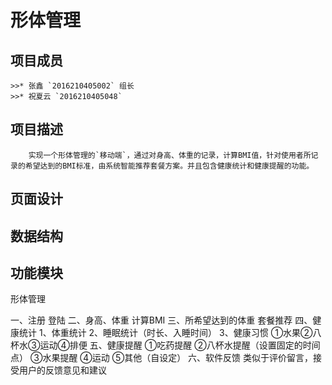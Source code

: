# 形体管理
## 项目成员
	>>* 张鑫 `2016210405002` 组长 
	>>* 祝夏云 `2016210405048`
## 项目描述
		实现一个形体管理的`移动端`，通过对身高、体重的记录，计算BMI值，针对使用者所记录的希望达到的BMI标准，由系统智能推荐套餐方案。并且包含健康统计和健康提醒的功能。
## 页面设计
## 数据结构
## 功能模块



形体管理

一、注册 登陆
二、身高、体重 计算BMI
三、所希望达到的体重 套餐推荐
四、健康统计 
    1、体重统计
    2、睡眠统计（时长、入睡时间）
    3、健康习惯
       ①水果②八杯水③运动④排便
五、健康提醒
    ①吃药提醒
    ②八杯水提醒（设置固定的时间点）
    ③水果提醒
    ④运动
    ⑤其他（自设定）
六、软件反馈
    类似于评价留言，接受用户的反馈意见和建议



